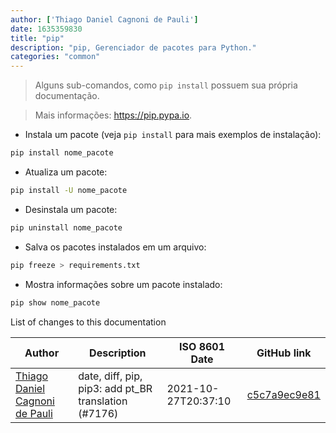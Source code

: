 ```yaml
---
author: ['Thiago Daniel Cagnoni de Pauli']
date: 1635359830
title: "pip"
description: "pip, Gerenciador de pacotes para Python."
categories: "common"
---
```

> Alguns sub-comandos, como `pip install` possuem sua própria documentação.

> Mais informações: <https://pip.pypa.io>.

- Instala um pacote (veja `pip install` para mais exemplos de instalação):

```bash
pip install nome_pacote
```

- Atualiza um pacote:

```bash
pip install -U nome_pacote
```

- Desinstala um pacote:

```bash
pip uninstall nome_pacote
```

- Salva os pacotes instalados em um arquivo:

```bash
pip freeze > requirements.txt
```

- Mostra informações sobre um pacote instalado:

```bash
pip show nome_pacote
```
List of changes to this documentation


Author | Description | ISO 8601 Date | GitHub link
------|-----|-----|-----
[Thiago Daniel Cagnoni de Pauli](mailto:39651883+Float07@users.noreply.github.com) | date, diff, pip, pip3: add pt_BR translation (#7176) | 2021-10-27T20:37:10 | [c5c7a9ec9e81](https://github.com/tldr-pages/tldr/commit/c5c7a9ec9e81a904857cadad3a9c4de53035356c)

